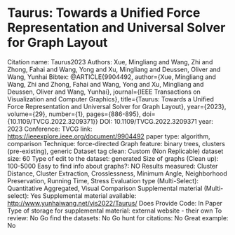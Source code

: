 # Taurus: Towards a Unified Force Representation and Universal Solver for Graph Layout

Citation name: Taurus2023
Authors: Xue, Mingliang and Wang, Zhi and Zhong, Fahai and Wang, Yong and Xu, Mingliang and Deussen, Oliver and Wang, Yunhai
Bibtex: @ARTICLE{9904492,
author={Xue, Mingliang and Wang, Zhi and Zhong, Fahai and Wang, Yong and Xu, Mingliang and Deussen, Oliver and Wang, Yunhai},
journal={IEEE Transactions on Visualization and Computer Graphics},
title={Taurus: Towards a Unified Force Representation and Universal Solver for Graph Layout},
year={2023},
volume={29},
number={1},
pages={886-895},
doi={10.1109/TVCG.2022.3209371}}
DOI: 10.1109/TVCG.2022.3209371
year: 2023
Conference: TVCG
link: https://ieeexplore.ieee.org/document/9904492
paper type: algorithm, comparison
Technique: force-directed
Graph feature: binary trees, clusters (pre-existing), generic
Dataset tag clean: Custom (Non Replicable)
dataset size: 60
Type of edit to the dataset: generated
Size of graphs (Clean up): 100-5000
Easy to find info about graphs?: NO
Results measured: Cluster Distance, Cluster Extraction, Crosslessness, Minimum Angle, Neighborhood Preservation, Running Time, Stress
Evaluation type (Multi-Select): Quantitative Aggregated, Visual Comparison
Supplemental material (Multi-select): Yes
Supplemental material available: http://www.yunhaiwang.net/vis2022/Taurus/
Does Provide Code: In Paper
Type of storage for supplemental material: external website - their own
To review: No
Go find the datasets: No
Go hunt for citations: No
Great example: No